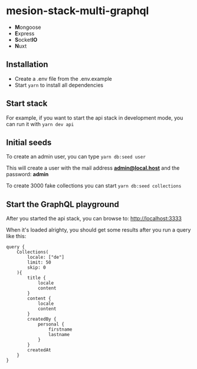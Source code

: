 # mesion-stack-multi-graphql

- **M**ongoose
- **E**xpress
- **S**ocket**IO**
- **N**uxt


## Installation

- Create a .env file from the .env.example 
- Start ``` yarn ``` to install all dependencies


## Start stack

For example, if you want to start the api stack in development mode, you can run it with ``` yarn dev api ```


## Initial seeds

To create an admin user, you can type ``` yarn db:seed user ```

This will create a user with the mail address **admin@local.host** and the password: **admin**


To create 3000 fake collections you can start ``` yarn db:seed collections ```


## Start the GraphQL playground

After you started the api stack, you can browse to: [http://localhost:3333](http://localhost:3333)


When it's loaded alrighty, you should get some results after you run a query like this: 

```
query {
    Collections(
        locale: ["de"]
        limit: 50
        skip: 0
    ){
        title {
            locale
            content
        }
        content {
            locale
            content
        }
        createdBy {
            personal {
                firstname
                lastname
            }
        }
        createdAt
    }
}
```
